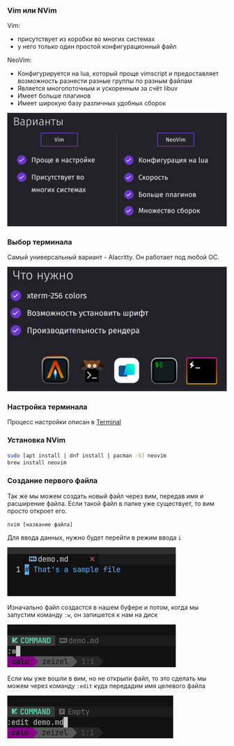 
### Vim или NVim

Vim:
- присутствует из коробки во многих системах
- у него только один простой конфигурационный файл

NeoVim:
- Конфигурируется на lua, который проще vimscript и предоставляет возможность разнести разные группы по разным файлам 
- Является многопоточным и ускоренным за счёт libuv
- Имеет больше плагинов
- Имеет широкую базу различных удобных сборок

![](_png/e9b23a97e0b0f104f589600dc62d0903.png)

### Выбор терминала

Самый универсальный вариант - Alacritty. Он работает под любой ОС.

![](_png/7db04d311209fc058b35e6396037ab38.png)

### Настройка терминала

Процесс настройки описан в [Terminal](../../Terminal.md)

### Установка NVim

```bash
sudo [apt install | dnf install | pacman -S] neovim
brew install neovim
```

### Создание первого файла

Так же мы можем создать новый файл через вим, передав имя и расширение файла. Если такой файл в папке уже существует, то вим просто откроет его.

```bash
nvim [название файла]
```

Для ввода данных, нужно будет перейти в режим ввода `i`

![](_png/6fc901625aaa1cbddb85d3de008fec97.png)

Изначально файл создастся в нашем буфере и потом, когда мы запустим команду `:w`, он запишется к нам на диск

![](_png/7e7ec3d14b0a2a9199f68b74957f8322.png)

Если мы уже вошли в вим, но не открыли файл, то это сделать мы можем через команду `:edit` куда передадим имя целевого файла

![](_png/3272eb9de807bcabddd0e1cb8ce7290e.png)
